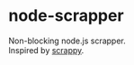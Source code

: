 # node-scrapper

Non-blocking node.js scrapper.  
Inspired by [scrappy](https://github.com/scrapy/scrapy).
